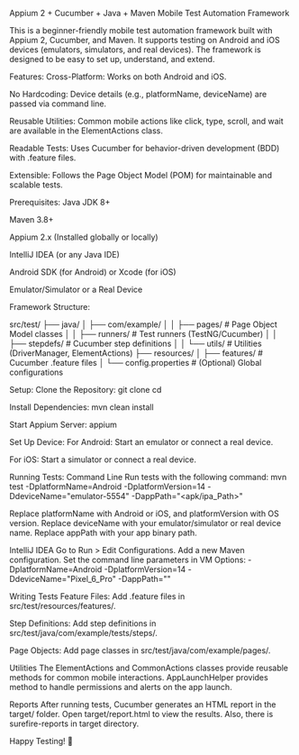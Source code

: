 Appium 2 + Cucumber + Java + Maven Mobile Test Automation Framework

This is a beginner-friendly mobile test automation framework built with Appium 2, Cucumber, and Maven. 
It supports testing on Android and iOS devices (emulators, simulators, and real devices). 
The framework is designed to be easy to set up, understand, and extend.

Features:
Cross-Platform: Works on both Android and iOS.

No Hardcoding: Device details (e.g., platformName, deviceName) are passed via command line.

Reusable Utilities: Common mobile actions like click, type, scroll, and wait are available in the ElementActions class.

Readable Tests: Uses Cucumber for behavior-driven development (BDD) with .feature files.

Extensible: Follows the Page Object Model (POM) for maintainable and scalable tests.

Prerequisites:
Java JDK 8+

Maven 3.8+

Appium 2.x (Installed globally or locally)

IntelliJ IDEA (or any Java IDE)

Android SDK (for Android) or Xcode (for iOS)

Emulator/Simulator or a Real Device

Framework Structure:

src/test/
├── java/
│   ├── com/example/
│   │   ├── pages/          # Page Object Model classes
│   │   ├── runners/        # Test runners (TestNG/Cucumber)
│   │   ├── stepdefs/       # Cucumber step definitions
│   │   └── utils/          # Utilities (DriverManager, ElementActions)
├── resources/
│   ├── features/           # Cucumber .feature files
│   └── config.properties   # (Optional) Global configurations

Setup:
Clone the Repository:
git clone <repository-url>
cd <repository-folder>

Install Dependencies:
mvn clean install

Start Appium Server:
appium

Set Up Device:
For Android: Start an emulator or connect a real device.

For iOS: Start a simulator or connect a real device.

Running Tests:
Command Line
Run tests with the following command:
mvn test -DplatformName=Android -DplatformVersion=14 -DdeviceName="emulator-5554" -DappPath="<apk/ipa_Path>"

Replace platformName with Android or iOS, and platformVersion with OS version.
Replace deviceName with your emulator/simulator or real device name.
Replace appPath with your app binary path.

IntelliJ IDEA
Go to Run > Edit Configurations.
Add a new Maven configuration.
Set the command line parameters in VM Options:
-DplatformName=Android -DplatformVersion=14 -DdeviceName="Pixel_6_Pro" -DappPath="<apkPath>"

Writing Tests
Feature Files:
Add .feature files in src/test/resources/features/.

Step Definitions:
Add step definitions in src/test/java/com/example/tests/steps/.

Page Objects:
Add page classes in src/test/java/com/example/pages/.

Utilities
The ElementActions and CommonActions classes provide reusable methods for common mobile interactions.
AppLaunchHelper provides method to handle permissions and alerts on the app launch.

Reports
After running tests, Cucumber generates an HTML report in the target/ folder. 
Open target/report.html to view the results.
Also, there is surefire-reports in target directory.


Happy Testing! 🚀

